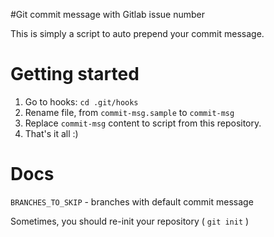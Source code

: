 #Git commit message with Gitlab issue number

This is simply a script to auto prepend your commit message. 


# Getting started

1. Go to hooks: `cd .git/hooks`
2. Rename file, from `commit-msg.sample` to `commit-msg`
3. Replace `commit-msg` content to script from this repository. 
4. That's it all :)

# Docs

`BRANCHES_TO_SKIP` - branches with default commit message

Sometimes, you should re-init your repository ( `git init` )